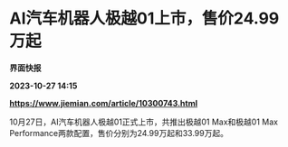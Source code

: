 # AI汽车机器人极越01上市，售价24.99万起
**界面快报**

**2023-10-27 14:15**

**https://www.jiemian.com/article/10300743.html**

10月27日，AI汽车机器人极越01正式上市，共推出极越01 Max和极越01 Max Performance两款配置，售价分别为24.99万起和33.99万起。